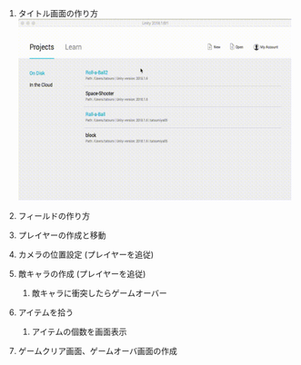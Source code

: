 1. タイトル画面の作り方
![demo](https://github.com/tsutarou10/unity/blob/master/aaa.mov.gif)
1. フィールドの作り方

1. プレイヤーの作成と移動

1. カメラの位置設定 (プレイヤーを追従)

1. 敵キャラの作成 (プレイヤーを追従)
	1. 敵キャラに衝突したらゲームオーバー

1. アイテムを拾う
	1. アイテムの個数を画面表示

1. ゲームクリア画面、ゲームオーバ画面の作成
